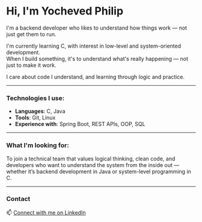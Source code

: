# Hi, I'm Yocheved Philip

I'm a backend developer who likes to understand how things work — not just get them to run.

I'm currently learning C, with interest in low-level and system-oriented development.  
When I build something, it's to understand what's really happening — not just to make it work.

I care about code I understand, and learning through logic and practice.



---

### Technologies I use:

- **Languages**: C, Java  
- **Tools**: Git, Linux  
- **Experience with**: Spring Boot, REST APIs, OOP, SQL

---

### What I'm looking for:

To join a technical team that values logical thinking, clean code, and developers who want to understand the system from the inside out —  
whether it’s backend development in Java or system-level programming in C.

---

### Contact

📫 [Connect with me on LinkedIn](https://www.linkedin.com/in/yocheved-philip/)
